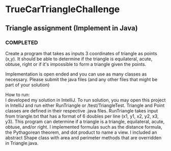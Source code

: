 # TrueCarTriangleChallenge

## Triangle assignment (Implement in Java)  
### COMPLETED

Create a program that takes as inputs 3 coordinates of triangle as points (x,y). It should be able to determine if the triangle is equilateral, acute, obtuse, right or if it&#39;s impossible to form a triangle given the points.

Implementation is open ended and you can use as many classes as necessary. Please submit the java files (and any other files that might be part of your solution)

How to run:  
I developed my solution in IntelliJ. To run solution, you may open this project in IntelliJ and run either RunTriangle or /test/TriangleTest. Triangle and Point classes are defined in their respective .java files. RunTriangle takes input from triangle.txt that has a format of 6 doubles per line (x1, y1, x2, y2, x3, y3). This program can determine if a triangle is a triangle, equilateral, acute, obtuse, and/or right. I implemented formulas such as the distance formula, the Pythagorean theorem, and dot product to name a view. I included an abstract Shape class with area and perimeter methods that are overridden in Triangle.java.
